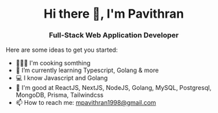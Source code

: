 <h1 align="center">Hi there 👋, I'm Pavithran</h1>
<h3 align="center">Full-Stack Web Application Developer</h3>

Here are some ideas to get you started:

- 🧑🏼‍💻 I'm cooking somthing
- 🌱 I’m currently learning Typescript, Golang & more
- 💻 I know Javascript and Golang
- 🤩 I'm good at ReactJS, NextJS, NodeJS, Golang, MySQL, Postgresql, MongoDB, Prisma, Tailwindcss
- 📫 How to reach me: mpavithran1998@gmail.com
